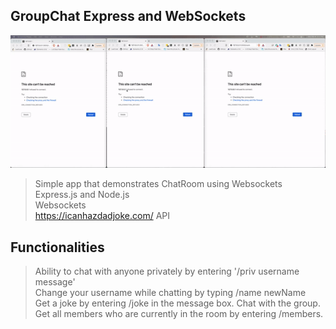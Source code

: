 ## GroupChat Express and WebSockets

<img src="sample.gif" width="1000">

> Simple app that demonstrates ChatRoom using Websockets  
> Express.js and Node.js  
> Websockets  
> https://icanhazdadjoke.com/ API  

## Functionalities
> Ability to chat with anyone privately by entering '/priv username message'  
> Change your username while chatting by typing /name newName  
> Get a joke by entering /joke in the message box. 
> Chat with the group. 
> Get all members who are currently in the room by entering /members. 
